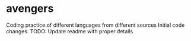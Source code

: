 # avengers
Coding practice of different languages from different sources
Initial code changes. 
TODO: Update readme with proper details
